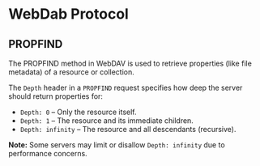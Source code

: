 # WebDab Protocol

## PROPFIND
The PROPFIND method in WebDAV is used to retrieve properties (like file metadata) of a resource or collection.

The `Depth` header in a `PROPFIND` request specifies how deep the server should return properties for:

- `Depth: 0` – Only the resource itself.
- `Depth: 1` – The resource and its immediate children.
- `Depth: infinity` – The resource and all descendants (recursive).

**Note:** Some servers may limit or disallow `Depth: infinity` due to performance concerns.
